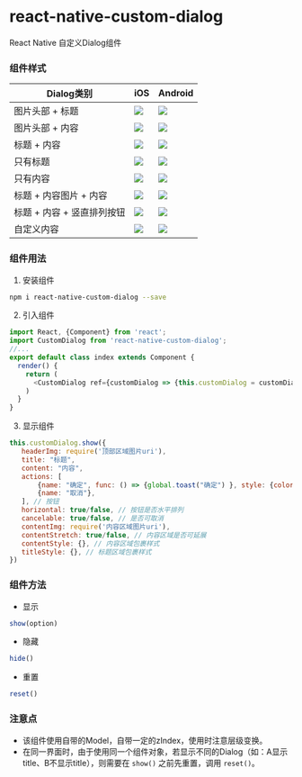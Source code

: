 # react-native-custom-dialog
React Native 自定义Dialog组件

### 组件样式

| Dialog类别 | iOS | Android |
| --- | --- | ---|
| 图片头部 + 标题 | ![](./doc/ios/1.png) | ![](./doc/android/1.png) |
| 图片头部 + 内容 | ![](./doc/ios/2.png) | ![](./doc/android/2.png) |
| 标题 + 内容 | ![](./doc/ios/3.png) | ![](./doc/android/3.png) |
| 只有标题 | ![](./doc/ios/4.png) | ![](doc/android/4.png) |
| 只有内容 | ![](./doc/ios/5.png) | ![](doc/android/5.png) |
| 标题 + 内容图片 + 内容 | ![](./doc/ios/6.png) | ![](doc/android/6.png) |
| 标题 + 内容 + 竖直排列按钮 | ![](./doc/ios/7.png) | ![](doc/android/7.png) |
| 自定义内容 | ![](./doc/ios/8.png) | ![](doc/android/8.png) |

### 组件用法

1. 安装组件

```bash
npm i react-native-custom-dialog --save
```
    
2. 引入组件

```javascript
import React, {Component} from 'react';
import CustomDialog from 'react-native-custom-dialog';
//...
export default class index extends Component {
  render() {
    return (
      <CustomDialog ref={customDialog => {this.customDialog = customDialog}}/>
    )
  }
}
```

3. 显示组件

```javascript
this.customDialog.show({
   headerImg: require('顶部区域图片uri'),
   title: "标题",
   content: "内容",
   actions: [
       {name: "确定", func: () => {global.toast("确定") }, style: {color: "#0b80bb"}},
       {name: "取消"},
   ], // 按钮
   horizontal: true/false, // 按钮是否水平排列
   cancelable: true/false, // 是否可取消
   contentImg: require('内容区域图片uri'),
   contentStretch: true/false, // 内容区域是否可延展
   contentStyle: {}, // 内容区域包裹样式
   titleStyle: {}, // 标题区域包裹样式
})
```

### 组件方法
- 显示

```javascript
show(option)
```

- 隐藏

```javascript
hide()
```

- 重置

```javascript
reset()
```

### 注意点
- 该组件使用自带的Model，自带一定的zIndex，使用时注意层级变换。
- 在同一界面时，由于使用同一个组件对象，若显示不同的Dialog（如：A显示title、B不显示title），则需要在 `show()` 之前先重置，调用 `reset()`。